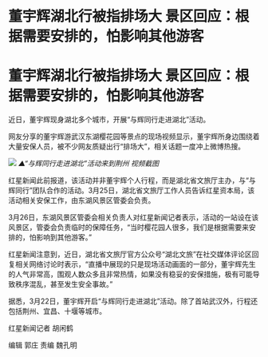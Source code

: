 # 董宇辉湖北行被指排场大 景区回应：根据需要安排的，怕影响其他游客

# 董宇辉湖北行被指排场大 景区回应：根据需要安排的，怕影响其他游客

近日，董宇辉现身湖北多个城市，开展“与辉同行走进湖北”活动。

网友分享的董宇辉游武汉东湖樱花园等景点的现场视频显示，董宇辉所身边围绕着大量安保人员，被不少网友质疑出行“排场大”，相关话题一度冲上微博热搜。

![](https://inews.gtimg.com/om_bt/OSAMt60hUL8cppZmBC4Q-JC87X6swxYLYxG3W-ocCovFQAA/1000)
_▲“与辉同行走进湖北”活动来到荆州 视频截图_

红星新闻此前报道，该活动并非董宇辉个人行程，而是湖北省文旅厅主办，与“与辉同行”团队合作的活动。3月25日，湖北省文旅厅工作人员告诉红星资本局，该活动相关安保工作，由东湖风景区管委会负责。

3月26日，东湖风景区管委会相关负责人对红星新闻记者表示，活动的一站设在该风景区，管委会负责临时的保障任务，“当时樱花园人很多，我们是根据需要来安排的，怕影响到其他游客。”

红星新闻注意到，近日，湖北省文旅厅官方公众号“湖北文旅”在社交媒体评论区回复相关网络讨论时表示，“直播中展现的只是现场活动画面的一部分，董宇辉先生的人气非常高，围观人数众多且非常热情，如果没有稳妥的安保措施，极有可能导致秩序混乱，甚至发生安全事故。”

据悉，3月22日，董宇辉开启“与辉同行走进湖北”活动。除了首站武汉外，行程还包括荆州、宜昌、十堰等城市。

红星新闻记者 胡闲鹤

编辑 郭庄 责编 魏孔明

